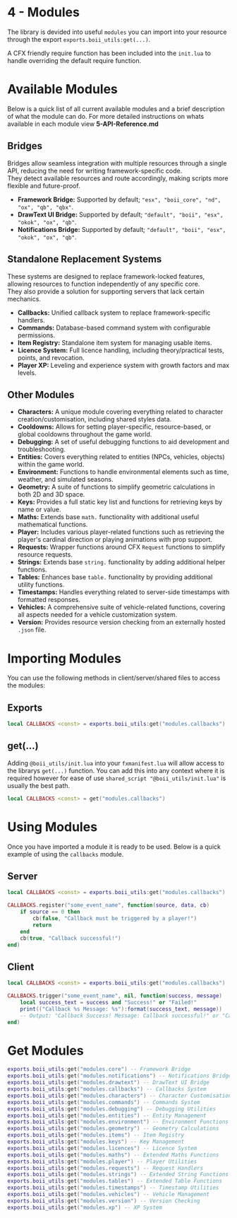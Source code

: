 # 4 - Modules

The library is devided into useful `modules` you can import into your resource through the export `exports.boii_utils:get(...)`.

A CFX friendly require function has been included into the `init.lua` to handle overriding the default require function.

# Available Modules

Below is a quick list of all current available modules and a brief description of what the module can do.
For more detailed instructions on whats available in each module view **5-API-Reference.md**

## Bridges

Bridges allow seamless integration with multiple resources through a single API, reducing the need for writing framework-specific code.  
They detect available resources and route accordingly, making scripts more flexible and future-proof.

- **Framework Bridge:** Supported by default; `"esx", "boii_core", "nd", "ox", "qb", "qbx"`.
- **DrawText UI Bridge:** Supported by default; `"default", "boii", "esx", "okok", "ox", "qb"`.
- **Notifications Bridge:** Supported by default; `"default", "boii", "esx", "okok", "ox", "qb"`.

## Standalone Replacement Systems

These systems are designed to replace framework-locked features, allowing resources to function independently of any specific core.  
They also provide a solution for supporting servers that lack certain mechanics.

- **Callbacks:** Unified callback system to replace framework-specific handlers.  
- **Commands:** Database-based command system with configurable permissions.  
- **Item Registry:** Standalone item system for managing usable items.  
- **Licence System:** Full licence handling, including theory/practical tests, points, and revocation.  
- **Player XP:** Leveling and experience system with growth factors and max levels.

## Other Modules

- **Characters:** A unique module covering everything related to character creation/customisation, including shared styles data.
- **Cooldowns:** Allows for setting player-specific, resource-based, or global cooldowns throughout the game world.
- **Debugging:** A set of useful debugging functions to aid development and troubleshooting.
- **Entities:** Covers everything related to entities (NPCs, vehicles, objects) within the game world.
- **Environment:** Functions to handle environmental elements such as time, weather, and simulated seasons.
- **Geometry:** A suite of functions to simplify geometric calculations in both 2D and 3D space.
- **Keys:** Provides a full static key list and functions for retrieving keys by name or value.
- **Maths:** Extends base `math.` functionality with additional useful mathematical functions.
- **Player:** Includes various player-related functions such as retrieving the player's cardinal direction or playing animations with prop support.
- **Requests:** Wrapper functions around CFX `Request` functions to simplify resource requests.
- **Strings:** Extends base `string.` functionality by adding additional helper functions.
- **Tables:** Enhances base `table.` functionality by providing additional utility functions.
- **Timestamps:** Handles everything related to server-side timestamps with formatted responses.
- **Vehicles:** A comprehensive suite of vehicle-related functions, covering all aspects needed for a vehicle customization system.
- **Version:** Provides resource version checking from an externally hosted `.json` file.

# Importing Modules

You can use the following methods in client/server/shared files to access the modules:

## Exports

```lua
local CALLBACKS <const> = exports.boii_utils:get("modules.callbacks")
```

## get(...)

Adding `@boii_utils/init.lua` into your `fxmanifest.lua` will allow access to the librarys `get(...)` function.
You can add this into any context where it is required however for ease of use `shared_script "@boii_utils/init.lua"` is usually the best path.

```lua
local CALLBACKS <const> = get("modules.callbacks")
```

# Using Modules

Once you have imported a module it is ready to be used.
Below is a quick example of using the `callbacks` module. 

## Server

```lua
local CALLBACKS <const> = exports.boii_utils:get("modules.callbacks")

CALLBACKS.register("some_event_name", function(source, data, cb)
    if source == 0 then 
        cb(false, "Callback must be triggered by a player!")
        return
    end
    cb(true, "Callback successful!")
end)
```

## Client

```lua
local CALLBACKS <const> = exports.boii_utils:get("modules.callbacks")

CALLBACKS.trigger("some_event_name", nil, function(success, message)
    local success_text = success and "Success!" or "Failed!"
    print(("Callback %s Message: %s"):format(success_text, message)) 
    -- Output: "Callback Success! Message: Callback successful!" or "Callback Failed! Message: Callback must be triggered by a player!
end)
```

# Get Modules

```lua
exports.boii_utils:get("modules.core") -- Framework Bridge
exports.boii_utils:get("modules.notifications") -- Notifications Bridge
exports.boii_utils:get("modules.drawtext") -- DrawText UI Bridge
exports.boii_utils:get("modules.callbacks") -- Callbacks System
exports.boii_utils:get("modules.characters") -- Character Customisation
exports.boii_utils:get("modules.commands") -- Commands System
exports.boii_utils:get("modules.debugging") -- Debugging Utilities
exports.boii_utils:get("modules.entities") -- Entity Management
exports.boii_utils:get("modules.environment") -- Environment Functions
exports.boii_utils:get("modules.geometry") -- Geometry Calculations
exports.boii_utils:get("modules.items") -- Item Registry
exports.boii_utils:get("modules.keys") -- Key Management
exports.boii_utils:get("modules.licences") -- Licence System
exports.boii_utils:get("modules.maths") -- Extended Maths Functions
exports.boii_utils:get("modules.player") -- Player Utilities
exports.boii_utils:get("modules.requests") -- Request Handlers
exports.boii_utils:get("modules.strings") -- Extended String Functions
exports.boii_utils:get("modules.tables") -- Extended Table Functions
exports.boii_utils:get("modules.timestamps") -- Timestamp Utilities
exports.boii_utils:get("modules.vehicles") -- Vehicle Management
exports.boii_utils:get("modules.version") -- Version Checking
exports.boii_utils:get("modules.xp") -- XP System
```